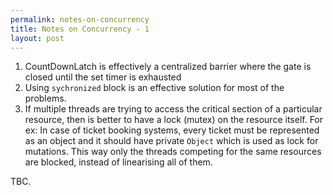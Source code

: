 ```yaml
---
permalink: notes-on-concurrency
title: Notes on Concurrency - 1
layout: post
---
```


1. CountDownLatch is effectively a centralized barrier where the gate is closed until the set timer is exhausted 
2. Using `sychronized` block is an effective solution for most of the problems. 
3. If multiple threads are trying to access the critical section of a particular resource, then is better to have a lock (mutex) on the resource itself. For ex: In case of ticket booking systems, every ticket must be represented as an object and it should have private `Object` which is used as lock for mutations. This way only the threads competing for the same resources are blocked, instead of linearising all of them.

TBC. 